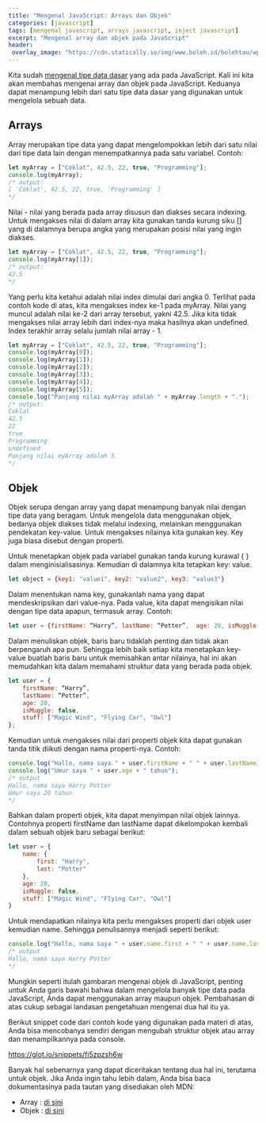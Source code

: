 ```yaml
---
title: "Mengenal JavaScript: Arrays dan Objek"
categories: [javascript]
tags: [mengenal javascript, arrays javascript, inject javascript]
excerpt: "Mengenal array dan objek pada JavaScript"
header:
 overlay_image: "https://cdn.statically.io/img/www.boleh.id/bolehtau/wp-content/uploads/2019/09/js.jpg"
---
```

Kita sudah [mengenal tipe data dasar](https://www.catetan.pw/javascript/tipe-data-javascript/) yang ada pada JavaScript. Kali ini kita akan membahas mengenai array dan objek pada JavaScript. Keduanya dapat menampung lebih dari satu tipe data dasar yang digunakan untuk mengelola sebuah data.

## Arrays

Array merupakan tipe data yang dapat mengelompokkan lebih dari satu nilai dari tipe data lain dengan menempatkannya pada satu variabel. Contoh:
```javascript
let myArray = ["Coklat", 42.5, 22, true, "Programming"];
console.log(myArray);
/* output:
[ 'Coklat', 42.5, 22, true, 'Programming' ]
*/
```
Nilai - nilai yang berada pada array disusun dan diakses secara indexing. Untuk mengakses nilai di dalam array kita gunakan tanda kurung siku [] yang di dalamnya berupa angka yang merupakan posisi nilai yang ingin diakses.
```javascript
let myArray = ["Coklat", 42.5, 22, true, "Programming"];
console.log(myArray[1]);
/* output:
42.5
*/
```
Yang perlu kita ketahui adalah nilai index dimulai dari angka 0. Terlihat pada contoh kode di atas, kita mengakses index ke-1 pada myArray. Nilai yang muncul adalah nilai ke-2 dari array tersebut, yakni 42.5. Jika kita tidak mengakses nilai array lebih dari index-nya maka hasilnya akan undefined. Index terakhir array selalu jumlah nilai array - 1.
```javascript
let myArray = ["Coklat", 42.5, 22, true, "Programming"];
console.log(myArray[0]);
console.log(myArray[1]);
console.log(myArray[2]);
console.log(myArray[3]);
console.log(myArray[4]);
console.log(myArray[5]);
console.log("Panjang nilai myArray adalah " + myArray.length + ".");
/* output:
Coklat
42.5
22
true
Programming
undefined
Panjang nilai myArray adalah 5.
*/
```

## Objek

Objek serupa dengan array yang dapat menampung banyak nilai dengan tipe data yang beragam. Untuk mengelola data menggunakan objek, bedanya objek diakses tidak melalui indexing,  melainkan menggunakan pendekatan key-value. Untuk mengakses nilainya kita gunakan key. Key juga biasa disebut dengan properti.

Untuk menetapkan objek pada variabel gunakan tanda kurung kurawal { } dalam menginisialisasinya. Kemudian di dalamnya kita tetapkan key: value.
```javascript
let object = {key1: "value1", key2: "value2", key3: "value3"}
```
Dalam menentukan nama key, gunakanlah nama yang dapat mendeskripsikan dari value-nya. Pada value, kita dapat mengisikan nilai dengan tipe data apapun, termasuk array. Contoh:

```javascript
let user = {firstName: “Harry”, lastName: “Potter”,  age: 20, isMuggle: false, stuff: ["Wand", "Flying Car", "Owl"]}; 
```
Dalam menuliskan objek, baris baru tidaklah penting dan tidak akan berpengaruh apa pun. Sehingga lebih baik setiap kita menetapkan key-value buatlah baris baru untuk memisahkan antar nilainya, hal ini akan memudahkan kita dalam memahami struktur data yang berada pada objek.

```javascript
let user = {
    firstName: “Harry”,
    lastName: “Potter”, 
    age: 20, 
    isMuggle: false,
    stuff: ["Magic Wind", "Flying Car", "Owl"]
};
```
Kemudian untuk mengakses nilai dari properti objek kita dapat gunakan tanda titik diikuti dengan nama properti-nya. Contoh:

```javascript
console.log("Hallo, nama saya " + user.firstName + " " + user.lastName);
console.log("Umur saya " + user.age + " tahun");
/* output
Hallo, nama saya Harry Potter
Umur saya 20 tahun
*/
```

Bahkan dalam properti objek, kita dapat menyimpan nilai objek lainnya. Contohnya properti firstName dan lastName dapat dikelompokan kembali dalam sebuah objek baru sebagai berikut:
```javascript
let user = {
    name: {
        first: "Harry",
        last: "Potter"
    },
    age: 20, 
    isMuggle: false,
    stuff: ["Magic Wind", "Flying Car", "Owl"]
}
```
Untuk mendapatkan nilainya kita perlu mengakses properti dari objek user kemudian name. Sehingga penulisannya menjadi seperti berikut:

```javascript
console.log("Hallo, nama saya " + user.name.first + " " + user.name.last);
/* output
Hallo, nama saya Harry Potter
*/
```
Mungkin seperti itulah gambaran mengenai objek di JavaScript, penting untuk Anda garis bawahi bahwa dalam mengelola banyak tipe data pada JavaScript, Anda dapat menggunakan array maupun objek. Pembahasan di atas cukup sebagai landasan pengetahuan mengenai dua hal itu ya.

Berikut snippet code dari contoh kode yang digunakan pada materi di atas, Anda bisa mencobanya sendiri dengan mengubah struktur objek atau array dan menampilkannya pada console.

https://glot.io/snippets/fi5zpzsh6w

Banyak hal sebenarnya yang dapat diceritakan tentang dua hal ini, terutama untuk objek. Jika Anda ingin tahu lebih dalam, Anda bisa baca dokumentasinya pada tautan yang disediakan oleh MDN:

- Array : [di sini](https://developer.mozilla.org/id/docs/Web/JavaScript/Reference/Global_Objects/Array)
- Objek : [di sini](https://developer.mozilla.org/id/docs/Web/JavaScript/Reference/Global_Objects/Object)
